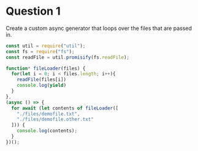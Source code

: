 # Question 1

Create a custom async generator that loops over the files that are passed in.

```js
const util = require("util");
const fs = require("fs");
const readFile = util.promisify(fs.readFile);

function* fileLoader(files) {
  for(let i = 0; i < files.length; i++){
    readFile(files[i])
    console.log(yield)
  }
},
(async () => {
  for await (let contents of fileLoader([
    "./files/demofile.txt",
    "./files/demofile.other.txt"
  ])) {
    console.log(contents);
  }
})();
```
